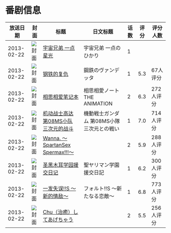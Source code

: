 # 番剧信息

|放送日期|封面|标题|日文标题|话数|评分|评分人数|
|---|---|---|---|---|---|---|
|2013-02-22|![封面](https://lain.bgm.tv/pic/cover/c/3b/90/505255_zf7P6.jpg)|[宇宙兄弟 一点星光](https://bangumi.tv/subject/505255)|宇宙兄弟 一点のひかり|1|||
|2013-02-22|![封面](https://lain.bgm.tv/pic/cover/c/a4/98/10068_jvVyY.jpg)|[钢铁的复仇](https://bangumi.tv/subject/10068)|鋼鉄のヴァンデッタ|1|5.3|67人评分|
|2013-02-22|![封面](https://bangumi.tv/img/no_icon_subject.png)|[相思相爱笔记本](https://bangumi.tv/subject/56865)|相思相愛ノート THE ANIMATION|2|6.3|272人评分|
|2013-02-22|![封面](https://lain.bgm.tv/pic/cover/c/ed/c7/65970_oU5tg.jpg)|[机动战士高达 第08MS小队 三次元的战斗](https://bangumi.tv/subject/65970)|機動戦士ガンダム 第08MS小隊 三次元との戦い|1|7.0|714人评分|
|2013-02-22|![封面](https://bangumi.tv/img/no_icon_subject.png)|[Wanna. ～SpartanSex Spermax!!!～](https://bangumi.tv/subject/66565)||2|5.9|288人评分|
|2013-02-22|![封面](https://bangumi.tv/img/no_icon_subject.png)|[圣黑木耳学园援交日记](https://bangumi.tv/subject/66604)|聖ヤリマン学園援交日記|1|6.2|300人评分|
|2013-02-22|![封面](https://bangumi.tv/img/no_icon_subject.png)|[一发失误!!S ～新的情敌～](https://bangumi.tv/subject/66605)|フォルト!!S ～新たなる恋敵～|1|6.8|773人评分|
|2013-02-22|![封面](https://bangumi.tv/img/no_icon_subject.png)|[Chu（治癒）してあげちゃう](https://bangumi.tv/subject/66606)||2|5.5|256人评分|
